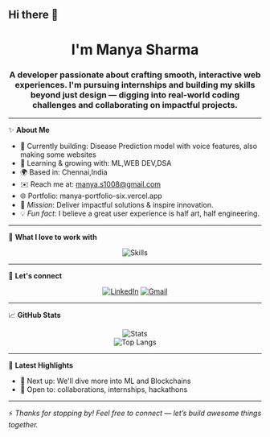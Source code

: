 ## Hi there 👋

<h1 align="center">I'm Manya Sharma</h1>
<h3 align="center"> A developer passionate about crafting smooth, interactive web experiences. I'm pursuing internships and building my skills beyond just design — digging into real-world coding challenges and collaborating on impactful projects.</h3>

---

✨ **About Me**

- 🔭 Currently building: Disease Prediction model with voice features, also making some websites
- 🚀 Learning & growing with: ML,WEB DEV,DSA
- 🌍 Based in: Chennai,India
- ✉️ Reach me at: manya.s1008@gmail.com
- 🌐 Portfolio: manya-portfolio-six.vercel.app
- 🎯 *Mission*: Deliver impactful solutions & inspire innovation.
- 💡 *Fun fact*: I believe a great user experience is half art, half engineering.

---

🌟 **What I love to work with**

<p align="center">
  <img src="https://skillicons.dev/icons?i=js,react,nodejs,python,java,html,css,mongodb,tailwind,praat,matlab" alt="Skills" />
</p>

---

🤝 **Let's connect**

<p align="center">
  <a href="www.linkedin.com/in/manya-sharma-5a867a324" target="_blank"><img src="https://img.shields.io/badge/LinkedIn-blue?style=for-the-badge&logo=linkedin" alt="LinkedIn"/></a>
  <a href="mailto:manya.s1008@gmail.com"><img src="https://img.shields.io/badge/Gmail-red?style=for-the-badge&logo=gmail" alt="Gmail"/></a>
</p>

---

📈 **GitHub Stats**

<p align="center">
  <img src="https://github-readme-stats.vercel.app/api?username=manyasharma1008&show_icons=true&theme=tokyonight" alt="Stats" />
  <br/>
  <img src="https://github-readme-stats.vercel.app/api/top-langs/?username=manyasharma1008&layout=compact&theme=tokyonight" alt="Top Langs" />
</p>

---

📝 **Latest Highlights**

- 🌱 Next up: We'll dive more into ML and Blockchains
- 🤝 Open to: collaborations, internships, hackathons

---

⚡ *Thanks for stopping by! Feel free to connect — let’s build awesome things together.*
